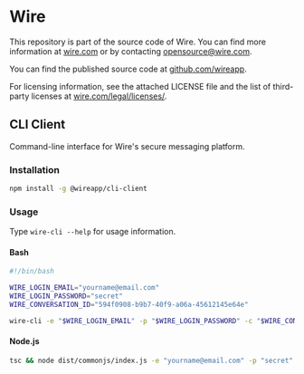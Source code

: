 # Wire

This repository is part of the source code of Wire. You can find more information at [wire.com](https://wire.com) or by contacting opensource@wire.com.

You can find the published source code at [github.com/wireapp](https://github.com/wireapp).

For licensing information, see the attached LICENSE file and the list of third-party licenses at [wire.com/legal/licenses/](https://wire.com/legal/licenses/).

## CLI Client

Command-line interface for Wire's secure messaging platform.

### Installation

```bash
npm install -g @wireapp/cli-client
```

### Usage

Type `wire-cli --help` for usage information.

#### Bash

```bash
#!/bin/bash

WIRE_LOGIN_EMAIL="yourname@email.com"
WIRE_LOGIN_PASSWORD="secret"
WIRE_CONVERSATION_ID="594f0908-b9b7-40f9-a06a-45612145e64e"

wire-cli -e "$WIRE_LOGIN_EMAIL" -p "$WIRE_LOGIN_PASSWORD" -c "$WIRE_CONVERSATION_ID"
```

#### Node.js

```bash
tsc && node dist/commonjs/index.js -e "yourname@email.com" -p "secret" -c "594f0908-b9b7-40f9-a06a-45612145e64e"
```
